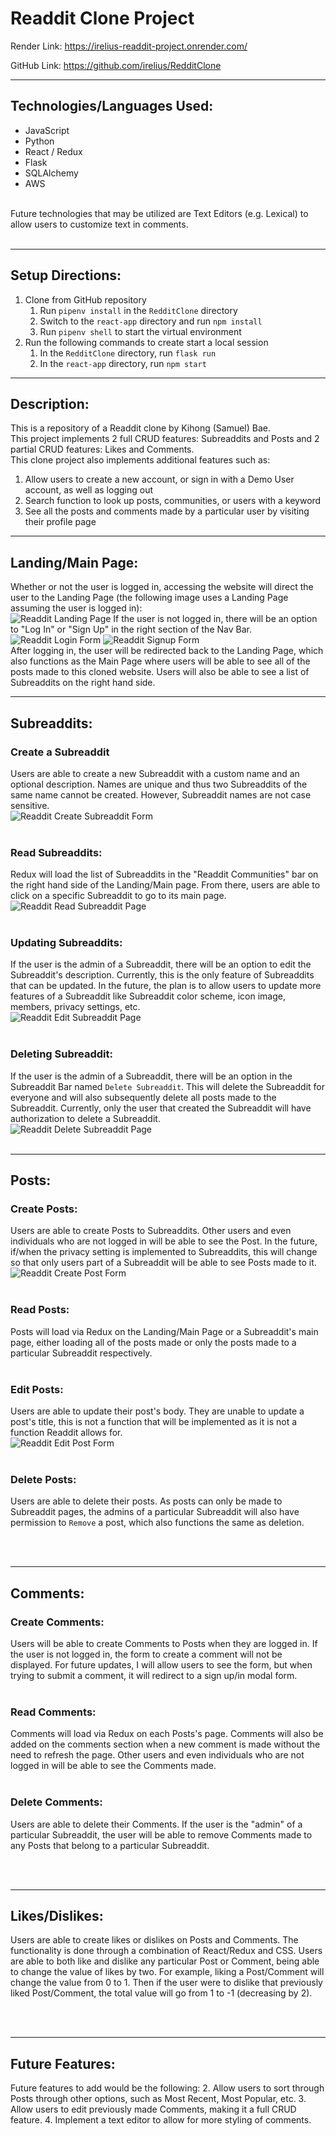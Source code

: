 # Readdit Clone Project

Render Link: https://irelius-readdit-project.onrender.com/

GitHub Link: https://github.com/irelius/RedditClone

___
## Technologies/Languages Used:
- JavaScript
- Python
- React / Redux
- Flask
- SQLAlchemy
- AWS
<br>
Future technologies that may be utilized are Text Editors (e.g. Lexical) to allow users to customize text in comments.
<br>
<br>


___
## Setup Directions:
1. Clone from GitHub repository
   1. Run `pipenv install` in the `RedditClone` directory
   2. Switch to the `react-app` directory and run `npm install`
   3. Run `pipenv shell` to start the virtual environment
2. Run the following commands to create start a local session
   1. In the `RedditClone` directory, run `flask run`
   2. In the `react-app` directory, run `npm start`

___

## Description:
This is a repository of a Readdit clone by Kihong (Samuel) Bae.
<br>
This project implements 2 full CRUD features: Subreaddits and Posts and 2 partial CRUD features: Likes and Comments.
<br>
This clone project also implements additional features such as:
1. Allow users to create a new account, or sign in with a Demo User account, as well as logging out
2. Search function to look up posts, communities, or users with a keyword
3. See all the posts and comments made by a particular user by visiting their profile page

___

## Landing/Main Page:
Whether or not the user is logged in, accessing the website will direct the user to the Landing Page (the following image uses a Landing Page assuming the user is logged in):
<br>
![Readdit Landing Page](https://raw.githubusercontent.com/irelius/RedditClone/main/assets/Reddit_Landing_Page.png)
If the user is not logged in, there will be an option to "Log In" or "Sign Up" in the right section of the Nav Bar.
<br>
![Readdit Login Form](https://raw.githubusercontent.com/irelius/RedditClone/main/assets/Reddit_Login_Form.png)
![Readdit Signup Form](https://raw.githubusercontent.com/irelius/RedditClone/main/assets/Reddit_Signup_Form.png)
<br>
After logging in, the user will be redirected back to the Landing Page, which also functions as the Main Page where users will be able to see all of the posts made to this cloned website. Users will also be able to see a list of Subreaddits on the right hand side.

___

## Subreaddits:

### Create a Subreaddit
Users are able to create a new Subreaddit with a custom name and an optional description. Names are unique and thus two Subreaddits of the same name cannot be created. However, Subreaddit names are not case sensitive.
<br>
![Readdit Create Subreaddit Form](https://raw.githubusercontent.com/irelius/RedditClone/main/assets/Reddit_Create_Subreddit_Form.png)
<br>
<br>

### Read Subreaddits:
Redux will load the list of Subreaddits in the "Readdit Communities" bar on the right hand side of the Landing/Main page. From there, users are able to click on a specific Subreaddit to go to its main page.
<br>
![Readdit Read Subreaddit Page](https://raw.githubusercontent.com/irelius/RedditClone/main/assets/Reddit_Specific_Subreddit_Page.png)
<br>
<br>

### Updating Subreaddits:
If the user is the admin of a Subreaddit, there will be an option to edit the Subreaddit's description. Currently, this is the only feature of Subreaddits that can be updated. In the future, the plan is to allow users to update more features of a Subreaddit like Subreaddit color scheme, icon image, members, privacy settings, etc.
<br>
![Readdit Edit Subreaddit Page](https://raw.githubusercontent.com/irelius/RedditClone/main/assets/Reddit_Subreddit_Edit_Form.png)
<br>
<br>

### Deleting Subreaddit:
If the user is the admin of a Subreaddit, there will be an option in the Subreaddit Bar named `Delete Subreaddit`. This will delete the Subreaddit for everyone and will also subsequently delete all posts made to the Subreaddit. Currently, only the user that created the Subreaddit will have authorization to delete a Subreaddit.
<br>
![Readdit Delete Subreaddit Page](https://raw.githubusercontent.com/irelius/RedditClone/main/assets/Reddit_Subreddit_Specific_Bar.png)
<br>
<br>

___

## Posts:

### Create Posts:
Users are able to create Posts to Subreaddits. Other users and even individuals who are not logged in will be able to see the Post. In the future, if/when the privacy setting is implemented to Subreaddits, this will change so that only users part of a Subreaddit will be able to see Posts made to it.
<br>
![Readdit Create Post Form](https://raw.githubusercontent.com/irelius/RedditClone/main/assets/Reddit_Create_Post_Form.png)
<br>
<br>

### Read Posts:
Posts will load via Redux on the Landing/Main Page or a Subreaddit's main page, either loading all of the posts made or only the posts made to a particular Subreaddit respectively.
<br>
<br>

### Edit Posts:
Users are able to update their post's body. They are unable to update a post's title, this is not a function that will be implemented as it is not a function Readdit allows for.
<br>
![Readdit Edit Post Form](https://raw.githubusercontent.com/irelius/RedditClone/main/assets/Reddit_Post_Edit_Form.png)
<br>
<br>

### Delete Posts:
Users are able to delete their posts. As posts can only be made to Subreaddit pages, the admins of a particular Subreaddit will also have permission to `Remove` a post, which also functions the same as deletion.

<br>
<br>

___


## Comments:

### Create Comments:
Users will be able to create Comments to Posts when they are logged in. If the user is not logged in, the form to create a comment will not be displayed. For future updates, I will allow users to see the form, but when trying to submit a comment, it will redirect to a sign up/in modal form.
<br>
<br>

### Read Comments:
Comments will load via Redux on each Posts's page. Comments will also be added on the comments section when a new comment is made without the need to refresh the page.
Other users and even individuals who are not logged in will be able to see the Comments made.
<br>
<br>


### Delete Comments:
Users are able to delete their Comments. If the user is the "admin" of a particular Subreaddit, the user will be able to remove Comments made to any Posts that belong to a particular Subreaddit.

<br>
<br>

___

## Likes/Dislikes:
Users are able to create likes or dislikes on Posts and Comments. The functionality is done through a combination of React/Redux and CSS. Users are able to both like and dislike any particular Post or Comment, being able to change the value of likes by two. For example, liking a Post/Comment will change the value from 0 to 1. Then if the user were to dislike that previously liked Post/Comment, the total value will go from 1 to -1 (decreasing by 2).


<br>
<br>

___

## Future Features:
Future features to add would be the following:
2. Allow users to sort through Posts through other options, such as Most Recent, Most Popular, etc.
3. Allow users to edit previously made Comments, making it a full CRUD feature.
4. Implement a text editor to allow for more styling of comments.
<br>

